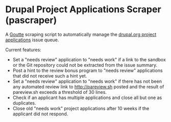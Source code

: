 Drupal Project Applications Scraper (pascraper)
===============================================

A [Goutte](https://github.com/fabpot/Goutte) scraping script to automatically manage the [drupal.org project applications](http://drupal.org/project/projectapplications) issue queue.

Current features:
* Set a "needs review" application to "needs work" if a link to the sandbox or the Git repository could not be extracted from the issue summary.
* Post a hint to the review bonus program to "needs review" applications that did not receive such a hint yet.
* Set a "needs review" application to "needs work" if there has not been any automated review link to http://pareview.sh posted and the result of pareview.sh exceeds a threshold of 30 lines.
* Check if an applicant has multiple applications and close all but one as duplicates.
* Close old "needs work" project applications after 10 weeks if the applicant did not respond.


